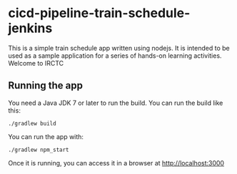 # cicd-pipeline-train-schedule-jenkins

This is a simple train schedule app written using nodejs. It is intended to be used as a sample application for a series of hands-on learning activities.
Welcome to IRCTC

## Running the app

You need a Java JDK 7 or later to run the build. You can run the build like this:

    ./gradlew build

You can run the app with:

    ./gradlew npm_start

Once it is running, you can access it in a browser at [http://localhost:3000](http://localhost:3000)
